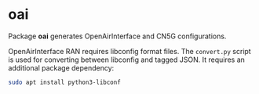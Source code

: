 # oai

Package **oai** generates OpenAirInterface and CN5G configurations.

OpenAirInterface RAN requires libconfig format files.
The `convert.py` script is used for converting between libconfig and tagged JSON.
It requires an additional package dependency:

```bash
sudo apt install python3-libconf
```
